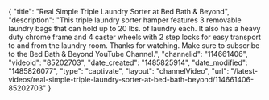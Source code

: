 {
    "title": "Real Simple Triple Laundry Sorter at Bed Bath & Beyond",
    "description": "This triple laundry sorter hamper features 3 removable laundry bags that can hold up to 20 lbs. of laundry each. It also has a heavy duty chrome frame and 4 caster wheels with 2 step locks for easy transport to and from the laundry room. Thanks for watching. Make sure to subscribe to the Bed Bath & Beyond YouTube Channel.",
    "channelid": "114661406",
    "videoid": "85202703",
    "date_created": "1485825914",
    "date_modified": "1485826077",
    "type": "captivate",
    "layout": "channelVideo",
    "url": "\/latest-videos\/real-simple-triple-laundry-sorter-at-bed-bath-beyond\/114661406-85202703"
}